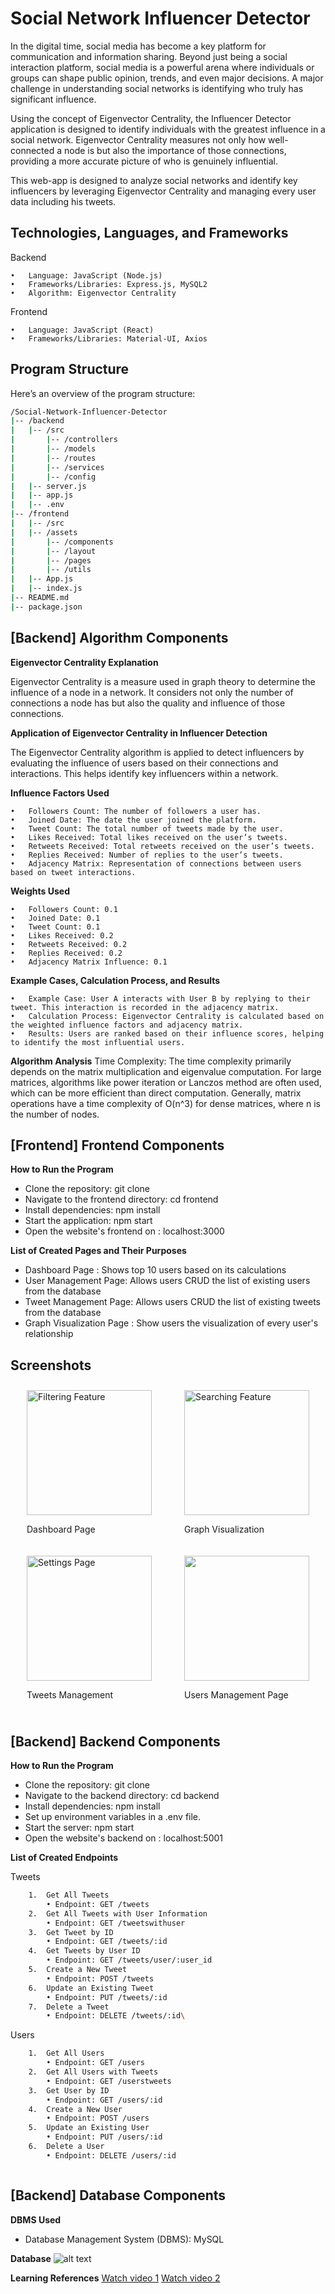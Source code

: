 # Social Network Influencer Detector

In the digital time, social media has become a key platform for communication and information sharing. Beyond just being a social interaction platform, social media is a powerful arena where individuals or groups can shape public opinion, trends, and even major decisions. A major challenge in understanding social networks is identifying who truly has significant influence.

Using the concept of Eigenvector Centrality, the Influencer Detector application is designed to identify individuals with the greatest influence in a social network. Eigenvector Centrality measures not only how well-connected a node is but also the importance of those connections, providing a more accurate picture of who is genuinely influential.

This web-app is designed to analyze social networks and identify key influencers by leveraging Eigenvector Centrality and managing every user data including his tweets.


## Technologies, Languages, and Frameworks

Backend

	•	Language: JavaScript (Node.js)
	•	Frameworks/Libraries: Express.js, MySQL2
	•	Algorithm: Eigenvector Centrality

Frontend

	•	Language: JavaScript (React)
	•	Frameworks/Libraries: Material-UI, Axios

 
## Program Structure

Here’s an overview of the program structure:

 ```bash
/Social-Network-Influencer-Detector
|-- /backend
|   |-- /src
|   	|-- /controllers
|   	|-- /models
|   	|-- /routes
|   	|-- /services
|   	|-- /config
|   |-- server.js
|   |-- app.js
|   |-- .env
|-- /frontend
|   |-- /src
|	|-- /assets
|   	|-- /components
|		|-- /layout
|   	|-- /pages
|   	|-- /utils
|   |-- App.js
|   |-- index.js
|-- README.md
|-- package.json

```

## [Backend] Algorithm Components

**Eigenvector Centrality Explanation**

Eigenvector Centrality is a measure used in graph theory to determine the influence of a node in a network. It considers not only the number of connections a node has but also the quality and influence of those connections.

**Application of Eigenvector Centrality in Influencer Detection**

The Eigenvector Centrality algorithm is applied to detect influencers by evaluating the influence of users based on their connections and interactions. This helps identify key influencers within a network.

**Influence Factors Used**

	•	Followers Count: The number of followers a user has.
	•	Joined Date: The date the user joined the platform.
	•	Tweet Count: The total number of tweets made by the user.
	•	Likes Received: Total likes received on the user’s tweets.
	•	Retweets Received: Total retweets received on the user’s tweets.
	•	Replies Received: Number of replies to the user’s tweets.
	•	Adjacency Matrix: Representation of connections between users based on tweet interactions.

**Weights Used**

	•	Followers Count: 0.1
	•	Joined Date: 0.1
	•	Tweet Count: 0.1
	•	Likes Received: 0.2
	•	Retweets Received: 0.2
	•	Replies Received: 0.2
	•	Adjacency Matrix Influence: 0.1

**Example Cases, Calculation Process, and Results**

	•	Example Case: User A interacts with User B by replying to their tweet. This interaction is recorded in the adjacency matrix.
	•	Calculation Process: Eigenvector Centrality is calculated based on the weighted influence factors and adjacency matrix.
	•	Results: Users are ranked based on their influence scores, helping to identify the most influential users.

**Algorithm Analysis**
Time Complexity: The time complexity primarily depends on the matrix multiplication and eigenvalue computation. For large matrices, algorithms like power iteration or Lanczos method are often used, which can be more efficient than direct computation. Generally, matrix operations have a time complexity of  O(n^3)  for dense matrices, where  n  is the number of nodes.



## [Frontend] Frontend Components

**How to Run the Program**
- Clone the repository: git clone <repository-url>
- Navigate to the frontend directory: cd frontend
- Install dependencies: npm install
- Start the application: npm start
- Open the website's frontend on : localhost:3000


**List of Created Pages and Their Purposes**
- Dashboard Page : Shows top 10 users based on its calculations
- User Management Page: Allows users CRUD the list of existing users from the database
- Tweet Management Page: Allows users CRUD the list of existing tweets from the database
- Graph Visualization Page : Show users the visualization of every user's relationship

## Screenshots

<div style="display: flex; flex-wrap: wrap; justify-content: space-around;">
    <div style="margin: 10px;">
        <img src="img/dashboard.png" alt="Filtering Feature" style="width: 200px; height: auto;">
        <p>Dashboard Page</p>
    </div>
    <div style="margin: 10px;">
        <img src="img/graph.png" alt="Searching Feature" style="width: 200px; height: auto;">
        <p>Graph Visualization</p>
    </div>
    <div style="margin: 10px;">
        <img src="img/tweet.png" alt="Settings Page" style="width: 200px; height: auto;">
        <p>Tweets Management</p>
    </div>
    <div style="margin: 10px;">
        <img src="img/user.png"  style="width: 200px; height: auto;">
        <p>Users Management Page</p>
    </div>
</div>

## [Backend] Backend Components

**How to Run the Program**

- Clone the repository: git clone <repository-url>
- Navigate to the backend directory: cd backend
- Install dependencies: npm install
- Set up environment variables in a .env file.
- Start the server: npm start
- Open the website's backend on : localhost:5001

**List of Created Endpoints**

Tweets
```bash
	1.	Get All Tweets
		• Endpoint: GET /tweets
	2.	Get All Tweets with User Information
		• Endpoint: GET /tweetswithuser
	3.	Get Tweet by ID
		• Endpoint: GET /tweets/:id
	4.	Get Tweets by User ID
		• Endpoint: GET /tweets/user/:user_id
	5.	Create a New Tweet
		• Endpoint: POST /tweets
	6.	Update an Existing Tweet
		• Endpoint: PUT /tweets/:id
	7.	Delete a Tweet
		• Endpoint: DELETE /tweets/:id\
```
Users
```bash
	1.	Get All Users
		• Endpoint: GET /users
	2.	Get All Users with Tweets
		• Endpoint: GET /userstweets
	3.	Get User by ID
		• Endpoint: GET /users/:id
	4.	Create a New User
		• Endpoint: POST /users
	5.	Update an Existing User
		• Endpoint: PUT /users/:id
	6.	Delete a User
		• Endpoint: DELETE /users/:id



```
## [Backend] Database Components

**DBMS Used**

- Database Management System (DBMS): MySQL

**Database**
![alt text](img/db.png)

**Learning References**
[Watch video 1](https://www.youtube.com/watch?v=2bLD7yvy6jQ)
[Watch video 2](https://www.youtube.com/watch?v=-LO9NLaccFQ)
